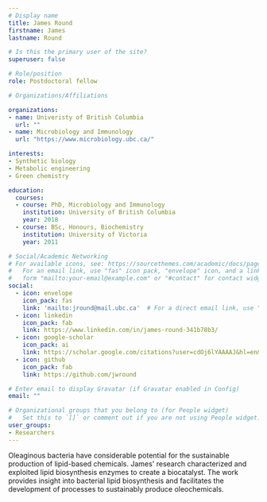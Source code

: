 ```yaml
---
# Display name
title: James Round
firstname: James
lastname: Round

# Is this the primary user of the site?
superuser: false

# Role/position
role: Postdoctoral fellow

# Organizations/Affiliations

organizations:
- name: Univeristy of British Columbia
  url: ""
- name: Microbiology and Immunology
  url: "https://www.microbiology.ubc.ca/"

interests:
- Synthetic biology
- Metabolic engineering 
- Green chemistry

education:
  courses:
  - course: PhD, Microbiology and Immunology
    institution: University of British Columbia
    year: 2018
  - course: BSc, Honours, Biochemistry
    institution: University of Victoria
    year: 2011

# Social/Academic Networking
# For available icons, see: https://sourcethemes.com/academic/docs/page-builder/#icons
#   For an email link, use "fas" icon pack, "envelope" icon, and a link in the
#   form "mailto:your-email@example.com" or "#contact" for contact widget.
social:
  - icon: envelope
    icon_pack: fas
    link: 'mailto:jround@mail.ubc.ca'  # For a direct email link, use "mailto:test@example.org".
  - icon: linkedin
    icon_pack: fab
    link: https://www.linkedin.com/in/james-round-341b78b3/
  - icon: google-scholar
    icon_pack: ai
    link: https://scholar.google.com/citations?user=cdOj6lYAAAAJ&hl=en&oi=ao
  - icon: github
    icon_pack: fab
    link: https://github.com/jwround

# Enter email to display Gravatar (if Gravatar enabled in Config)
email: ""

# Organizational groups that you belong to (for People widget)
#   Set this to `[]` or comment out if you are not using People widget.
user_groups:
- Researchers
---
```


Oleaginous bacteria have considerable potential for the sustainable production of lipid-based chemicals. James' research characterized and exploited lipid biosynthesis enzymes to create a biocatalyst. The work provides insight into bacterial lipid biosynthesis and facilitates the development of processes to sustainably produce oleochemicals.
